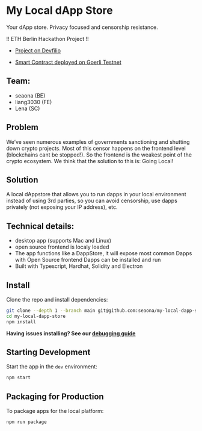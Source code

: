 # My Local dApp Store

Your dApp store. Privacy focused and censorship resistance.

!! ETH Berlin Hackathon Project !!

- [Project on Devfilio]()

- [Smart Contract deployed on Goerli Testnet](https://goerli.etherscan.io/address/0x3858406F7E71FdA799881CbBA6270A31F42c010a)

## Team:

- seaona (BE)
- liang3030 (FE)
- Lena (SC)

## Problem

We’ve seen numerous examples of governments sanctioning and shutting down crypto projects. Most of this censor happens on the frontend level (blockchains cant be stopped!). So the frontend is the weakest point of the crypto ecosystem. We think that the solution to this is: Going Local!

## Solution

A local dAppstore that allows you to run dapps in your local environment instead of using 3rd parties, so you can avoid censorship, use dapps privately (not exposing your IP address), etc.

## Technical details:

- desktop app (supports Mac and Linux)
- open source frontend is localy loaded
- The app functions like a DappStore, it will expose most common Dapps with Open Source frontend
  Dapps can be installed and run
- Built with Typescript, Hardhat, Solidity and Electron

## Install

Clone the repo and install dependencies:

```bash
git clone --depth 1 --branch main git@github.com:seaona/my-local-dapp-store.git
cd my-local-dapp-store
npm install
```

**Having issues installing? See our [debugging guide](https://github.com/electron-react-boilerplate/electron-react-boilerplate/issues/400)**

## Starting Development

Start the app in the `dev` environment:

```bash
npm start
```

## Packaging for Production

To package apps for the local platform:

```bash
npm run package
```

